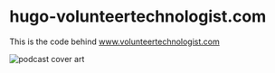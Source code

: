 # hugo-volunteertechnologist.com

This is the code behind www.volunteertechnologist.com

![podcast cover art](assets/images/volunteer-technologist-logo.png)
